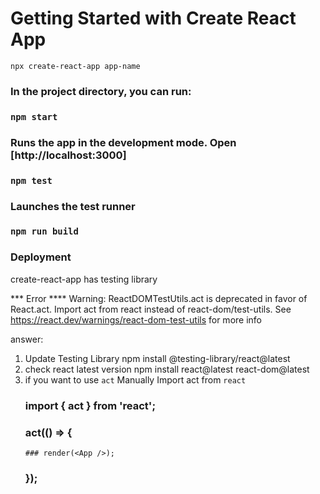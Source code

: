 # Getting Started with Create React App

`npx create-react-app app-name`

### In the project directory, you can run:

### `npm start`

### Runs the app in the development mode. Open [http://localhost:3000]

### `npm test`

### Launches the test runner

### `npm run build`

### Deployment

create-react-app has testing library

*** Error ****
Warning: ReactDOMTestUtils.act is deprecated in favor of React.act. Import act from react instead of react-dom/test-utils. See https://react.dev/warnings/react-dom-test-utils for more info

answer:

1. Update Testing Library
npm install @testing-library/react@latest
2. check react latest version
npm install react@latest react-dom@latest
3. if you want to use `act` Manually Import act from `react`
      ### import { act } from 'react';
      ### act(() => {
       ### render(<App />); 
      ### });



